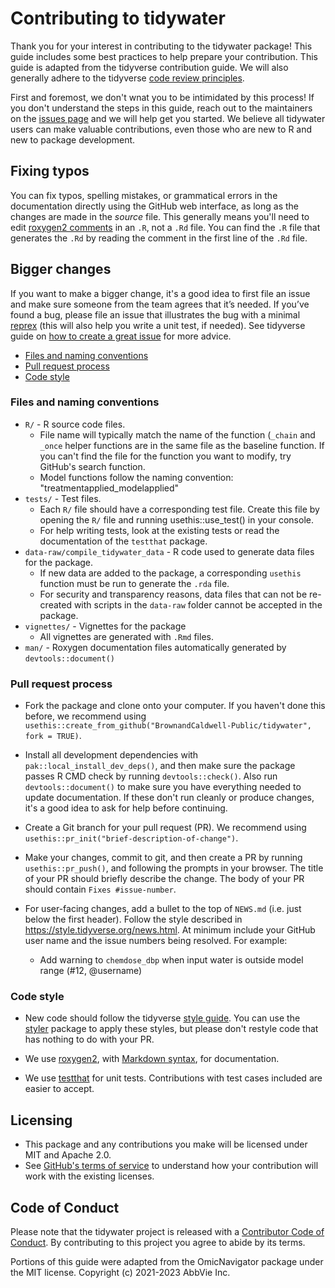 # Contributing to tidywater

Thank you for your interest in contributing to the tidywater package! This guide includes some best practices to help prepare your contribution.
This guide is adapted from the tidyverse contribution guide. We will also generally adhere to the tidyverse [code review principles](https://code-review.tidyverse.org/).

First and foremost, we don't wnat you to be intimidated by this process! If you don't understand the steps in this guide, 
reach out to the maintainers on the [issues page](https://github.com/BrownandCaldwell-Public/tidywater/issues) and we will help get you started. We believe all tidywater users can make
valuable contributions, even those who are new to R and new to package development.

## Fixing typos

You can fix typos, spelling mistakes, or grammatical errors in the documentation directly using the GitHub web interface, as long as the changes are made in the _source_ file. 
This generally means you'll need to edit [roxygen2 comments](https://roxygen2.r-lib.org/articles/roxygen2.html) in an `.R`, not a `.Rd` file. 
You can find the `.R` file that generates the `.Rd` by reading the comment in the first line of the `.Rd` file.

## Bigger changes

If you want to make a bigger change, it's a good idea to first file an issue and make sure someone from the team agrees that it’s needed. 
If you’ve found a bug, please file an issue that illustrates the bug with a minimal 
[reprex](https://www.tidyverse.org/help/#reprex) (this will also help you write a unit test, if needed).
See tidyverse guide on [how to create a great issue](https://code-review.tidyverse.org/issues/) for more advice.

* [Files and naming conventions](#files-and-naming-conventions)
* [Pull request process](#pull-request-process)
* [Code style](#code-style)

### Files and naming conventions

* `R/` - R source code files.
  * File name will typically match the name of the function (`_chain` and `_once` helper functions are in the same file as the baseline function. 
  If you can't find the file for the function you want to modify, try GitHub's search function.
  * Model functions follow the naming convention: "treatmentapplied_modelapplied"
* `tests/` - Test files.
  * Each `R/` file should have a corresponding test file. Create this file by opening the `R/` file and running usethis::use_test() in your console.
  * For help writing tests, look at the existing tests or read the documentation of the `testthat` package.
* `data-raw/compile_tidywater_data` - R code used to generate data files for the package.
  * If new data are added to the package, a corresponding `usethis` function must be run to generate the `.rda` file.
  * For security and transparency reasons, data files that can not be re-created with scripts in the `data-raw` folder cannot be accepted in the package.
* `vignettes/` - Vignettes for the package
  * All vignettes are generated with `.Rmd` files.
* `man/` - Roxygen documentation files automatically generated by `devtools::document()`

### Pull request process

*   Fork the package and clone onto your computer. If you haven't done this before, we recommend using `usethis::create_from_github("BrownandCaldwell-Public/tidywater", fork = TRUE)`.

*   Install all development dependencies with `pak::local_install_dev_deps()`, and then make sure the package passes R CMD check by running `devtools::check()`. 
    Also run `devtools::document()` to make sure you have everything needed to update documentation. If these don't run cleanly or produce changes, 
    it's a good idea to ask for help before continuing. 
*   Create a Git branch for your pull request (PR). We recommend using `usethis::pr_init("brief-description-of-change")`.

*   Make your changes, commit to git, and then create a PR by running `usethis::pr_push()`, and following the prompts in your browser.
    The title of your PR should briefly describe the change.
    The body of your PR should contain `Fixes #issue-number`.

*  For user-facing changes, add a bullet to the top of `NEWS.md` (i.e. just below the first header). Follow the style described in <https://style.tidyverse.org/news.html>.
   At minimum include your GitHub user name and the issue numbers being resolved. For example:
   * Add warning to `chemdose_dbp` when input water is outside model range (#12, @username)


### Code style

*   New code should follow the tidyverse [style guide](https://style.tidyverse.org). 
    You can use the [styler](https://CRAN.R-project.org/package=styler) package to apply these styles, but please don't restyle code that has nothing to do with your PR.  

*  We use [roxygen2](https://cran.r-project.org/package=roxygen2), with [Markdown syntax](https://cran.r-project.org/web/packages/roxygen2/vignettes/rd-formatting.html), for documentation.  

*  We use [testthat](https://cran.r-project.org/package=testthat) for unit tests. 
   Contributions with test cases included are easier to accept.  


## Licensing
* This package and any contributions you make will be licensed under MIT and Apache 2.0.
* See [GitHub's terms of service](https://docs.github.com/en/site-policy/github-terms/github-terms-of-service#6-contributions-under-repository-license) 
to understand how your contribution will work with the existing licenses.


## Code of Conduct

Please note that the tidywater project is released with a
[Contributor Code of Conduct](CODE_OF_CONDUCT.md). By contributing to this
project you agree to abide by its terms.


Portions of this guide were adapted from the OmicNavigator package under the MIT license. Copyright (c) 2021-2023 AbbVie Inc.
